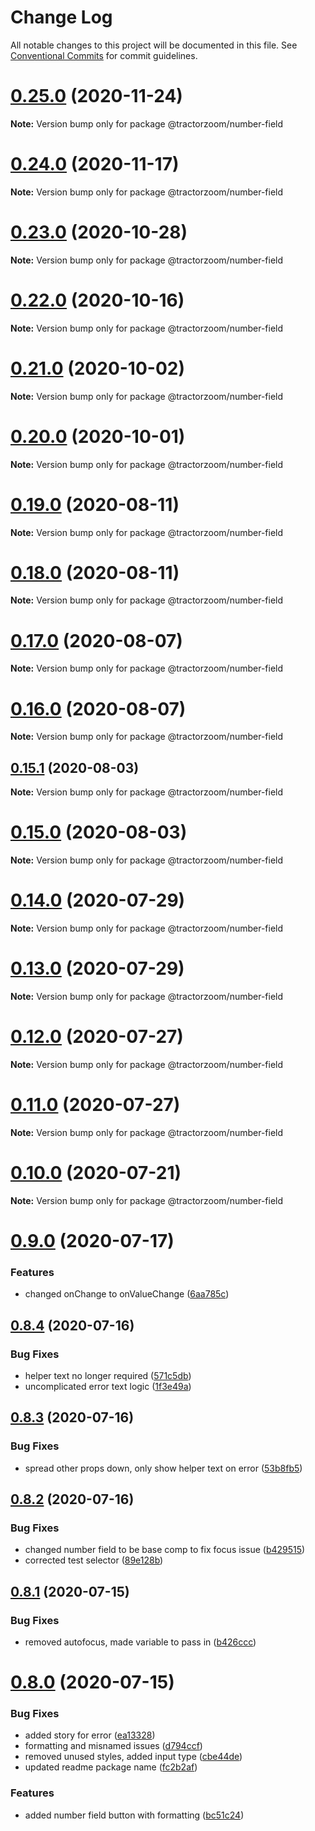 # Change Log

All notable changes to this project will be documented in this file.
See [Conventional Commits](https://conventionalcommits.org) for commit guidelines.

# [0.25.0](https://github.com/TractorZoom/component-library/compare/v0.24.0...v0.25.0) (2020-11-24)

**Note:** Version bump only for package @tractorzoom/number-field





# [0.24.0](https://github.com/TractorZoom/component-library/compare/v0.23.3...v0.24.0) (2020-11-17)

**Note:** Version bump only for package @tractorzoom/number-field





# [0.23.0](https://github.com/TractorZoom/component-library/compare/v0.22.2...v0.23.0) (2020-10-28)

**Note:** Version bump only for package @tractorzoom/number-field





# [0.22.0](https://github.com/TractorZoom/component-library/compare/v0.21.0...v0.22.0) (2020-10-16)

**Note:** Version bump only for package @tractorzoom/number-field





# [0.21.0](https://github.com/TractorZoom/component-library/compare/v0.20.3...v0.21.0) (2020-10-02)

**Note:** Version bump only for package @tractorzoom/number-field





# [0.20.0](https://github.com/TractorZoom/component-library/compare/v0.19.2...v0.20.0) (2020-10-01)

**Note:** Version bump only for package @tractorzoom/number-field





# [0.19.0](https://github.com/TractorZoom/component-library/compare/v0.18.1...v0.19.0) (2020-08-11)

**Note:** Version bump only for package @tractorzoom/number-field





# [0.18.0](https://github.com/TractorZoom/component-library/compare/v0.17.0...v0.18.0) (2020-08-11)

**Note:** Version bump only for package @tractorzoom/number-field





# [0.17.0](https://github.com/TractorZoom/component-library/compare/v0.16.0...v0.17.0) (2020-08-07)

**Note:** Version bump only for package @tractorzoom/number-field





# [0.16.0](https://github.com/TractorZoom/component-library/compare/v0.15.3...v0.16.0) (2020-08-07)

**Note:** Version bump only for package @tractorzoom/number-field





## [0.15.1](https://github.com/TractorZoom/component-library/compare/v0.15.0...v0.15.1) (2020-08-03)

**Note:** Version bump only for package @tractorzoom/number-field





# [0.15.0](https://github.com/TractorZoom/component-library/compare/v0.14.1...v0.15.0) (2020-08-03)

**Note:** Version bump only for package @tractorzoom/number-field





# [0.14.0](https://github.com/TractorZoom/component-library/compare/v0.13.0...v0.14.0) (2020-07-29)

**Note:** Version bump only for package @tractorzoom/number-field





# [0.13.0](https://github.com/TractorZoom/component-library/compare/v0.12.1...v0.13.0) (2020-07-29)

**Note:** Version bump only for package @tractorzoom/number-field





# [0.12.0](https://github.com/TractorZoom/component-library/compare/v0.11.0...v0.12.0) (2020-07-27)

**Note:** Version bump only for package @tractorzoom/number-field





# [0.11.0](https://github.com/TractorZoom/component-library/compare/v0.10.0...v0.11.0) (2020-07-27)

**Note:** Version bump only for package @tractorzoom/number-field





# [0.10.0](https://github.com/TractorZoom/component-library/compare/v0.9.1...v0.10.0) (2020-07-21)

**Note:** Version bump only for package @tractorzoom/number-field





# [0.9.0](https://github.com/TractorZoom/component-library/compare/v0.8.6...v0.9.0) (2020-07-17)


### Features

* changed onChange to onValueChange ([6aa785c](https://github.com/TractorZoom/component-library/commit/6aa785cef846ecbe71e6941522ff26c71336b90f))





## [0.8.4](https://github.com/TractorZoom/component-library/compare/v0.8.3...v0.8.4) (2020-07-16)


### Bug Fixes

* helper text no longer required ([571c5db](https://github.com/TractorZoom/component-library/commit/571c5db9e40bb0237082f0869009da48ba430e70))
* uncomplicated error text logic ([1f3e49a](https://github.com/TractorZoom/component-library/commit/1f3e49a936422ce3553a52cc26e8a84a1da42254))





## [0.8.3](https://github.com/TractorZoom/component-library/compare/v0.8.2...v0.8.3) (2020-07-16)


### Bug Fixes

* spread other props down, only show helper text on error ([53b8fb5](https://github.com/TractorZoom/component-library/commit/53b8fb59c68aee607f22281d0afa85b9ef027084))





## [0.8.2](https://github.com/TractorZoom/component-library/compare/v0.8.1...v0.8.2) (2020-07-16)


### Bug Fixes

* changed number field to be base comp to fix focus issue ([b429515](https://github.com/TractorZoom/component-library/commit/b429515abef5baa61a37d08a6b0df306aa07f41e))
* corrected test selector ([89e128b](https://github.com/TractorZoom/component-library/commit/89e128b717c7679caab659d2400cf19dd2efde97))





## [0.8.1](https://github.com/TractorZoom/component-library/compare/v0.8.0...v0.8.1) (2020-07-15)


### Bug Fixes

* removed autofocus, made variable to pass in ([b426ccc](https://github.com/TractorZoom/component-library/commit/b426ccca50a787c619c96cd6d1b179f3197a4d6d))





# [0.8.0](https://github.com/TractorZoom/component-library/compare/v0.7.0...v0.8.0) (2020-07-15)


### Bug Fixes

* added story for error ([ea13328](https://github.com/TractorZoom/component-library/commit/ea133288ba808924677d2b0f634432814d27a26d))
* formatting and misnamed issues ([d794ccf](https://github.com/TractorZoom/component-library/commit/d794ccfa246a7861dbcf6385458440edf47b6ac3))
* removed unused styles, added input type ([cbe44de](https://github.com/TractorZoom/component-library/commit/cbe44def0aa08f02e0c69bfcd070317fbbf4452d))
* updated readme package name ([fc2b2af](https://github.com/TractorZoom/component-library/commit/fc2b2af46476a3052259294cc6d549f52ef44612))


### Features

* added number field button with formatting ([bc51c24](https://github.com/TractorZoom/component-library/commit/bc51c24a842d1bcdbaba6b8c3ad597b5d0b36881))
